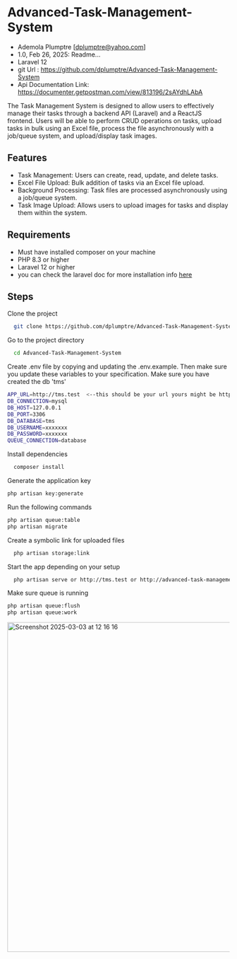 
# Advanced-Task-Management-System


- Ademola Plumptre [dplumptre@yahoo.com]
- 1.0, Feb 26, 2025: Readme...
- Laravel 12
- git Url : https://github.com/dplumptre/Advanced-Task-Management-System
- Api Documentation Link: https://documenter.getpostman.com/view/813196/2sAYdhLAbA

The Task Management System is designed to allow users to effectively manage their tasks through a backend API (Laravel) and a ReactJS frontend. Users will be able to perform CRUD operations on tasks, upload tasks in bulk using an Excel file, process the file asynchronously with a job/queue system, and upload/display task images.




## Features

- Task Management: Users can create, read, update, and delete tasks.
- Excel File Upload: Bulk addition of tasks via an Excel file upload.
- Background Processing: Task files are processed asynchronously using a job/queue system.
- Task Image Upload: Allows users to upload images for tasks and display them within the system.




## Requirements

-   Must have installed composer on your machine
-   PHP 8.3 or higher
-   Laravel 12 or higher
-   you can check the laravel doc for more installation info  [here](https://laravel.com/docs/12.x)



## Steps

Clone the project

```bash
  git clone https://github.com/dplumptre/Advanced-Task-Management-System.git
```

Go to the project directory

```bash
  cd Advanced-Task-Management-System
```
Create .env file by copying and updating the .env.example. Then make sure you update these variables to your specification.
Make sure you have created the db 'tms'

```bash
APP_URL=http://tms.test  <--this should be your url yours might be http://Advanced-Task-Management-System.test depending on your setup
DB_CONNECTION=mysql
DB_HOST=127.0.0.1
DB_PORT=3306
DB_DATABASE=tms
DB_USERNAME=xxxxxxx
DB_PASSWORD=xxxxxxx
QUEUE_CONNECTION=database
```


Install dependencies

```bash
  composer install

```

Generate the application key
```bash
php artisan key:generate
```


Run the following commands
```bash
php artisan queue:table
php artisan migrate
```





Create a symbolic link for uploaded files
```bash
  php artisan storage:link
```

Start the app depending on your setup

```bash
  php artisan serve or http://tms.test or http://advanced-task-management-system.test
```
Make sure queue is running 
```bash
php artisan queue:flush
php artisan queue:work
```
<img width="746" alt="Screenshot 2025-03-03 at 12 16 16" src="https://github.com/user-attachments/assets/da80b6cd-1269-439a-af9e-57d36ba679be" />




